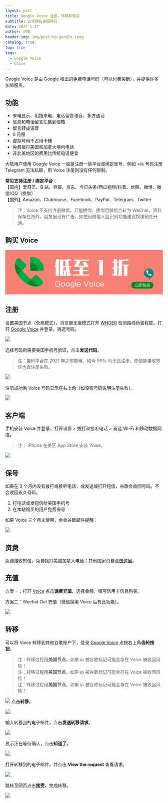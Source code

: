 ```yaml
---
layout: post
title: Google Voice 注册，转移和购买
subtitle: 让您拥有美国号码
date: 2022-1-27
author: 河東
header-img: img/post-bg-google.jpeg
catalog: true
top: true
tags:
  - Google Voice
  - Voice
---
```


Google Voice 是由 Google 推出的免费电话号码（可以付费买断），并提供许多加值服务。

## 功能

- 来电显示、阻挡来电、电话留言语音、多方通话
- 信息和电话留言汇集到信箱
- 留言转成语音
- 0 月租
- 虚拟号码不占用卡槽
- 免费拨打美国和加拿大境内电话
- 非北美地区的费用比传统电话便宜

大陆用户使用 Google Voice 一般是注册一些平台或绑定账号，例如 `+86` 号码注册 Telegram 无法私聊，用 Voice 注册则没有任何限制。

**常见支持注册 / 绑定平台**：\
【国内】爱奇艺、B 站、豆瓣、京东、今日头条/西瓜视频/抖音、优酷、微博、微信/QQ（换绑）\
【国外】Amazon、Clubhouse、Facebook、PayPal、Telegram、Twitter

> 注：Voice 不支持注册微信，只能换绑，换绑后微信会转为 WeChat，资料保存在海外，朋友圈没有广告，如使用微信人脸识别功能建议换绑前先开通。

## 购买 Voice

[![](/img/Voice/01.png)](https://t.me/gv188)

## 注册

设置美国节点（全局模式），浏览器无痕模式打开 [WHOER](https://whoer.net) 检测路线伪装程度。打开 [Google Voice](https://voice.google.com/) 并登录，挑选号码。

![](https://i.loli.net/2021/03/02/jeDNBWAMYazm6ko.png)

选择号码后需要美国手机号验证，点击**发送代码**。

> 注：接码平台在 2021 年之前能用，如今 99% 均无法注册，即便能接收短信也会注册失败。

![](https://i.loli.net/2021/03/02/Bd2OEmhbHKrlzX7.png)

注册成功后 Voice 号码显示在右上角（如没有号码说明注册失败）。

![](https://tva4.sinaimg.cn/large/008aobiRgy1gmhm3prql2j31qi124wlf.jpg)

## 客户端

手机安装 Voice 并登录，打开设置 > 拨打和接听电话 > 首选 Wi-Fi 和移动数据网络。

> 注： iPhone 在美区 App Store 安装 Voice。

![](https://i.loli.net/2021/03/02/TM7HSyVJK5fbnCQ.png)

## 保号

如果在 3 个月内没有拨打或接听电话，或发送或打开短信，谷歌会收回号码。不会收回永久号码。

1. 打电话或发短信给美国手机号
2. 在本站购买的用户免费保号
  

如果 Voice 三个月未使用，会收谷歌邮件提醒：

![](https://i.imgur.com/kZualA4.jpg)

## 资费

免费接收短信，免费拨打美国加拿大电话；其他国家资费[点击这里](https://voice.google.com/u/0/rates?pli=1)。

## 充值

方案一：打开 [Voice](https://voice.google.com/u/3/billing) 点击**话费充值**，选择金额，填写信用卡信息购买。

方案二：Wechat Out 充值（微信换绑 Voice 后有此功能）。

![](https://i.imgur.com/facZ0Wb.jpg)

## 转移

可以将 Voice 转移到其他谷歌账户下，登录 [Google Voice](https://voice.google.com/u/0/messages) 点按右上角**齿轮按钮**。

> 注：转移过程用**美国节点**，如果 ip 被谷歌标记可能会存在 Voice 被收回风险！\
> 注：转移过程用**美国节点**，如果 ip 被谷歌标记可能会存在 Voice 被收回风险！\
> 注：转移过程用**美国节点**，如果 ip 被谷歌标记可能会存在 Voice 被收回风险！

![](https://i.imgur.com/FpZ4KxH.png)
点击**转移**。

![](https://i.imgur.com/OASFgdA.png)

输入转移到的电子邮件，点击**发送转移请求**。

![](https://i.imgur.com/dnPKT2H.png)

显示正在等待确认，点击**知道了**。

![](https://i.imgur.com/YbWLJgg.png)

打开转移到的电子邮件，并点击 **View the request** 查看请求。

![](https://i.imgur.com/4H0A9lC.png)

跳转至网页点击**接受**，完成转移。

![](https://i.imgur.com/naiWfji.png)

